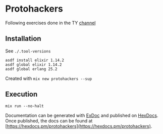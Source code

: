 # Protohackers

Following exercises done in the TY [channel](https://www.youtube.com/channel/UCiaFBwlunX1m8FKwZQ1GOSA) 

## Installation

See `./.tool-versions`

```
asdf install elixir 1.14.2
asdf global elixir 1.14.2 
asdf global erlang 25.2
```

Created with `mix new protohackers --sup`

## Execution 

`mix run --no-halt`

Documentation can be generated with [ExDoc](https://github.com/elixir-lang/ex_doc)
and published on [HexDocs](https://hexdocs.pm). Once published, the docs can
be found at [https://hexdocs.pm/protohackers](https://hexdocs.pm/protohackers).

